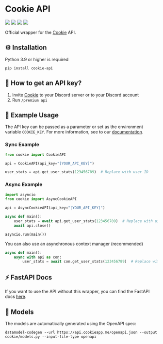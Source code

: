 # Cookie API
[![](https://img.shields.io/pypi/v/cookie-api.svg?style=for-the-badge&logo=pypi&color=yellow&logoColor=white)](https://pypi.org/project/cookie-api/)
[![](https://img.shields.io/pypi/l/cookie-api?style=for-the-badge&color=5865F2)](https://github.com/tibue99/cookie-api/blob/main/LICENSE)
[![](https://img.shields.io/readthedocs/cookie-api?style=for-the-badge)](https://cookie-api.readthedocs.io/)
[![](https://img.shields.io/badge/Cookie-Website-orange?style=for-the-badge)](https://cookieapp.me/)

Official wrapper for the [Cookie](https://cookieapp.me) API.

## ⚙️ Installation
Python 3.9 or higher is required
```
pip install cookie-api
```

## 🔑 How to get an API key?
1. Invite [Cookie](https://cookieapp.me) to your Discord server or to your Discord account
2. Run `/premium api`

## 🚀 Example Usage
The API key can be passed as a parameter or set as the environment variable `COOKIE_KEY`.
For more information, see to our [documentation](https://cookie-api.readthedocs.io/).

### Sync Example
```python
from cookie import CookieAPI

api = CookieAPI(api_key="[YOUR_API_KEY]")

user_stats = api.get_user_stats(123456789)  # Replace with user ID
```
### Async Example
```python
import asyncio
from cookie import AsyncCookieAPI

api = AsyncCookieAPI(api_key="[YOUR_API_KEY]")

async def main():
    user_stats = await api.get_user_stats(123456789)  # Replace with user ID
    await api.close()

asyncio.run(main())
```
You can also use an asynchronous context manager (recommended)
```python
async def main():
    async with api as con:
        user_stats = await con.get_user_stats(123456789)  # Replace with user ID
```

## ⚡ FastAPI Docs
If you want to use the API without this wrapper, you can find the FastAPI docs [here](https://api.cookie-bot.xyz/docs).


## 🗿 Models
The models are automatically generated using the OpenAPI spec:
```
datamodel-codegen --url https://api.cookieapp.me/openapi.json --output cookie/models.py --input-file-type openapi
```
